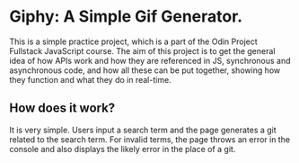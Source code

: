 # Giphy: A Simple Gif Generator.

This is a simple practice project, which is a part of the Odin Project Fullstack JavaScript course. The aim of this project is to get the general idea of how APIs work and how they are referenced in JS, synchronous and asynchronous code, and how all these can be put together, showing how they function and what they do in real-time. 

## How does it work?

It is very simple. Users input a search term and the page generates a git related to the search term. For invalid terms, the page throws an error in the console and also displays the likely error in the place of a git. 